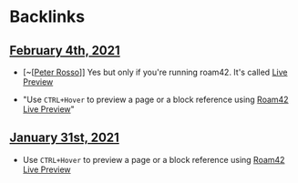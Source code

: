 
# Backlinks
## [February 4th, 2021](<February 4th, 2021.md>)
- [~[[Peter Rosso](<~[[Peter Rosso.md>)]] Yes but only if you're running roam42. It's called [Live Preview](<Live Preview.md>)

- "Use `CTRL+Hover` to preview a page or a block reference using [Roam42](<Roam42.md>) [Live Preview](<Live Preview.md>)"

## [January 31st, 2021](<January 31st, 2021.md>)
- Use `CTRL+Hover` to preview a page or a block reference using [Roam42](<Roam42.md>) [Live Preview](<Live Preview.md>)

